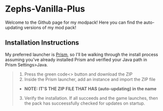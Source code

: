 # Zephs-Vanilla-Plus
Welcome to the Github page for my modpack! Here you can find the auto-updating versions of my mod pack!
## Installation Instructions
My preferred launcher is [Prism](https://prismlauncher.org/download/), so I'll be walking through the install process assuming you've already installed Prism and verified your Java path in Prism Settings>Java.
> 1. Press the green code<> button and download the ZIP
> 2. Inside the Prism launcher, add an instance and import the ZIP file
> - **NOTE: IT'S THE ZIP FILE THAT HAS (auto-updating) in the name**
> 3. Verify the installation. If all succeeds and the game launches, then the pack has succeessfully checked for updates on startup.
